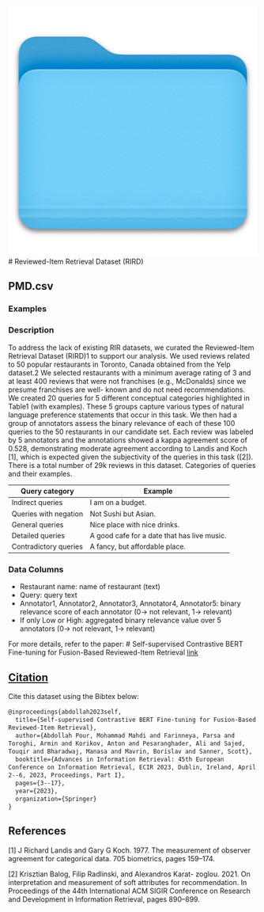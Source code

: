 ![img.png](img.png)# Reviewed-Item Retrieval Dataset (RIRD)




## PMD.csv
### Examples

### Description
To address the lack of existing RIR datasets, we curated the Reviewed-Item Retrieval Dataset (RIRD)1 to support our analysis. We used reviews related to 50 popular restaurants in Toronto, Canada obtained from the Yelp dataset.2 We selected restaurants with a minimum average rating of 3 and at least 400 reviews that were not franchises (e.g., McDonalds) since we presume franchises are well- known and do not need recommendations. We created 20 queries for 5 different conceptual categories highlighted in Table1 (with examples). These 5 groups capture various types of natural language preference statements that occur in this task. We then had a group of annotators assess the binary relevance of each of these 100 queries to the 50 restaurants in our candidate set. Each review was labeled by 5 annotators and the annotations showed a kappa agreement score of 0.528, demonstrating moderate agreement according to Landis and Koch [1], which is expected given the subjectivity of the queries in this task ([2]). There is a total number of 29k reviews in this dataset.
Categories of queries and their examples.

Query category | Example
--- | --- 
Indirect queries | I am on a budget.
Queries with negation|Not Sushi but Asian.
General queries | Nice place with nice drinks.
Detailed queries | A good cafe for a date that has live music.
Contradictory queries | A fancy, but affordable place.

### Data Columns
- Restaurant name: name of restaurant (text)
- Query: query text
- Annotator1, Annotator2, Annotator3, Annotator4, Annotator5: binary relevance score of each annotator (0-> not relevant, 1-> relevant)
- If only Low or  High: aggregated binary relevance value over 5 annotators (0-> not relevant, 1-> relevant)




For more details, refer to the paper: # Self-supervised Contrastive BERT Fine-tuning for Fusion-Based Reviewed-Item Retrieval [link](https://link.springer.com/chapter/10.1007/978-3-031-28244-7_1)

## [Citation](#Citation)
Cite this dataset using the Bibtex below:
```
@inproceedings{abdollah2023self,
  title={Self-supervised Contrastive BERT Fine-tuning for Fusion-Based Reviewed-Item Retrieval},
  author={Abdollah Pour, Mohammad Mahdi and Farinneya, Parsa and Toroghi, Armin and Korikov, Anton and Pesaranghader, Ali and Sajed, Touqir and Bharadwaj, Manasa and Mavrin, Borislav and Sanner, Scott},
  booktitle={Advances in Information Retrieval: 45th European Conference on Information Retrieval, ECIR 2023, Dublin, Ireland, April 2--6, 2023, Proceedings, Part I},
  pages={3--17},
  year={2023},
  organization={Springer}
}
```



## References
[1] J Richard Landis and Gary G Koch. 1977. The measurement of observer agreement for categorical data. 705 biometrics, pages 159–174.

[2] Krisztian Balog, Filip Radlinski, and Alexandros Karat- zoglou. 2021. On interpretation and measurement of soft attributes for recommendation. In Proceedings of the 44th International ACM SIGIR Conference on Research and Development in Information Retrieval, pages 890–899.


